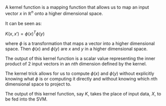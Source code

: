 A kernel function is a mapping function that allows us to map an input vector $x$ in $\mathbb{R}^n$ onto a higher dimensional space.

It can be seen as:

$K(x, x') = \phi(x)^T \phi(y)$

where $\phi$ is a transformation that maps a vector into a higher dimensional space. Then $\phi(x)$ and $\phi(y)$ are $x$ and $y$ in a higher dimensional space.

The output of this kernel function is a scalar value representing the inner product of 2 input vectors in an $nth$ dimension defined by the kernel.

The kernel trick allows for us to compute $\phi(x)$ and $\phi(y)$ without explicitly knowing what $\phi$ is or computing it directly and without knowing which $n$th dimensional space to project to.

The output of this kernel function, say $K$, takes the place of input data, $X$, to be fed into the SVM.